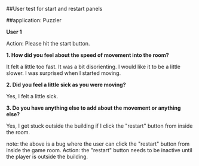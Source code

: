 ##User test for start and restart panels

##application:  Puzzler


**User 1**

Action:  Please hit the start button.

**1. How did you feel about the speed of movement into the room?**

It felt a little too fast.  It was a bit disorienting.  I would like it to be a little slower.
I was surprised when I started moving.


**2. Did you feel a little sick as you were moving?**

Yes, I felt a little sick.


**3. Do you have anything else to add about the movement or anything else?**

Yes, I get stuck outside the building if I click the "restart" button from inside the room.

note:  the above is a bug where the user can click the "restart" button from inside the game room. 
Action:  the "restart" button needs to be inactive until the player is outside the building.




